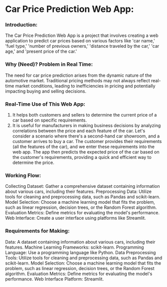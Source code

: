 # Car Price Prediction Web App:

### Introduction:
The Car Price Prediction Web App is a project that involves creating a web application to predict car prices based on various factors like 'car name,' 'fuel type,' 'number of previous owners,' 'distance traveled by the car,' 'car age,' and 'present price of the car.'

### Why (Need)? Problem in Real Time:
The need for car price prediction arises from the dynamic nature of the automotive market. Traditional pricing methods may not always reflect real-time market conditions, leading to inefficiencies in pricing and potentially impacting buying and selling decisions.

### Real-Time Use of This Web App:
1) It helps both customers and sellers to determine the current price of a car based on specific requirements.
2) It is useful for manufacturers in making business decisions by analyzing correlations between the price and each feature of the car.
Let's consider a scenario where there's a second-hand car showroom, and a customer arrives to buy a car. The customer provides their requirements (all the features of the car), and we enter these requirements into the web app. The app then predicts the expected price of the car based on the customer's requirements, providing a quick and efficient way to determine the price.

### Working Flow:
Collecting Dataset: Gather a comprehensive dataset containing information about various cars, including their features.
Preprocessing Data: Utilize tools for cleaning and preprocessing data, such as Pandas and scikit-learn.
Model Selection: Choose a machine learning model that fits the problem, such as linear regression, decision trees, or the Random Forest algorithm.
Evaluation Metrics: Define metrics for evaluating the model's performance.
Web Interface: Create a user interface using platforms like Streamlit.

### Requirements for Making:
Data: A dataset containing information about various cars, including their features.
Machine Learning Frameworks: scikit-learn.
Programming Language: Use a programming language like Python.
Data Preprocessing Tools: Utilize tools for cleaning and preprocessing data, such as Pandas and scikit-learn.
Model Selection: Choose a machine learning model that fits the problem, such as linear regression, decision trees, or the Random Forest algorithm.
Evaluation Metrics: Define metrics for evaluating the model's performance.
Web Interface Platform: Streamlit.
